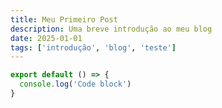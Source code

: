 ```yaml
---
title: Meu Primeiro Post
description: Uma breve introdução ao meu blog
date: 2025-01-01
tags: ['introdução', 'blog', 'teste']
---
```



  ```js [file.js]{4-6,7} meta-info=val
  export default () => {
    console.log('Code block')
  }
  ```

